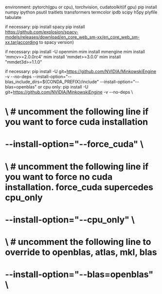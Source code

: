 environment: 
pytorch(gpu or cpu), torchvision, cudatoolkit(if gpu)
pip install numpy ipython psutil traitlets transformers termcolor ipdb scipy h5py plyfile tabulate

if necessary:
pip install spacy
pip install https://github.com/explosion/spacy-models/releases/download/en_core_web_sm-xx/en_core_web_sm-xx.tar(according to spacy version)

if necessary:
pip install -U openmim
mim install mmengine
mim install 'mmcv>=2.0.0rc4'
mim install 'mmdet>=3.0.0'
mim install "mmdet3d>=1.1.0"

if necessary:
pip install -U git+https://github.com/NVIDIA/MinkowskiEngine -v --no-deps --install-option="--blas_include_dirs=${CONDA_PREFIX}/include" --install-option="--blas=openblas"
or cpu only:
pip install -U git+https://github.com/NVIDIA/MinkowskiEngine -v --no-deps \
#                           \ # uncomment the following line if you want to force cuda installation
#                           --install-option="--force_cuda" \
#                           \ # uncomment the following line if you want to force no cuda installation. force_cuda supercedes cpu_only
#                           --install-option="--cpu_only" \
#                           \ # uncomment the following line to override to openblas, atlas, mkl, blas
#                           --install-option="--blas=openblas" \


